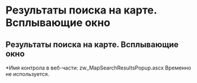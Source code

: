 ﻿---
description: 2.4.7
---
# Результаты поиска на карте. Всплывающие окно
## Результаты поиска на карте. Всплывающие окно
*Имя контрола в веб-части: zw_MapSearchResultsPopup.ascx
Временно не используется.
